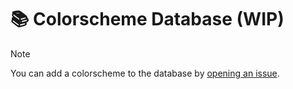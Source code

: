 # 📚 Colorscheme Database (WIP)

> [!NOTE]
> You can add a colorscheme to the database by [opening an issue](https://github.com/LmanTW/themify.nvim/issues/new/choose).
